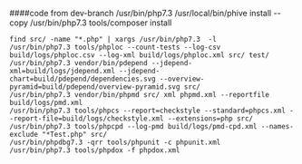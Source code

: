 ####code from  dev-branch
    /usr/bin/php7.3 /usr/local/bin/phive install --copy
    /usr/bin/php7.3 tools/composer install
    
    find src/ -name "*.php" | xargs /usr/bin/php7.3  -l
    /usr/bin/php7.3 tools/phploc --count-tests --log-csv build/logs/phploc.csv --log-xml build/logs/phploc.xml src/ test/
    /usr/bin/php7.3 vendor/bin/pdepend --jdepend-xml=build/logs/jdepend.xml --jdepend-chart=build/pdepend/dependencies.svg --overview-pyramid=build/pdepend/overview-pyramid.svg src/
    /usr/bin/php7.3 vendor/bin/phpmd src/ xml phpmd.xml --reportfile build/logs/pmd.xml
    /usr/bin/php7.3 tools/phpcs --report=checkstyle --standard=phpcs.xml --report-file=build/logs/checkstyle.xml --extensions=php src/
    /usr/bin/php7.3 tools/phpcpd --log-pmd build/logs/pmd-cpd.xml --names-exclude "*Test.php" src/
    /usr/bin/phpdbg7.3 -qrr tools/phpunit -c phpunit.xml
    /usr/bin/php7.3 tools/phpdox -f phpdox.xml

